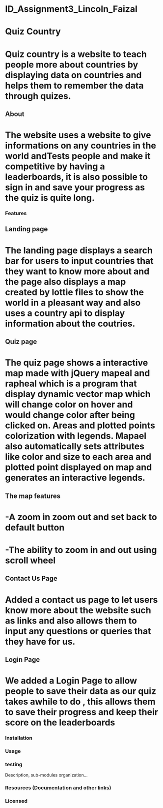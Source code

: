 # ID_Assignment3_Lincoln_Faizal
# Quiz Country
# Quiz country is a website to teach people more about countries by displaying  data on countries and helps them to remember the data through quizes.
## About 
# The website uses a website to give informations on any countries in the world andTests people and make it competitive by having a leaderboards, it is also possible to sign in and save your progress as the quiz is quite long.

### Features
## Landing page 
# The landing page displays a search bar for users to input countries that they want to know more about and the page also displays a map created by lottie files to show the world in a pleasant way and also uses a country api to display information about the coutries.

## Quiz page
# The quiz page shows a interactive map made with jQuery mapeal and rapheal which is a program that display dynamic vector map which will change color on hover and would change color after being clicked on. Areas and plotted points colorization with legends. Mapael also automatically sets attributes like color and size to each area and plotted point displayed on map and generates an interactive legends. 
## The map features 
# -A zoom in zoom out and set back to default button
# -The ability to zoom in and out using scroll wheel


## Contact Us Page
# Added a contact us page to let users know more about the website such as links and also allows them to input any questions or queries that they have for us.

## Login Page
# We added a Login Page to allow people to save their data as our quiz takes awhile to do , this allows them to save their progress and keep their score on the leaderboards
### Installation
### Usage

### testing

Description, sub-modules organization...

### Resources (Documentation and other links)

### Licensed

